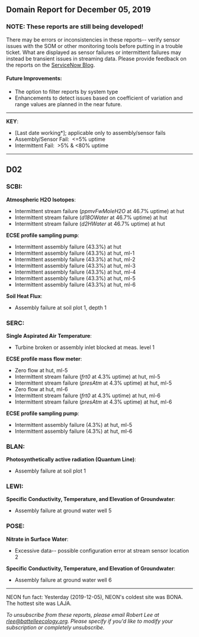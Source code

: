 ## Domain Report for December 05, 2019


### NOTE: These reports are still being developed!
There may be errors or inconsistencies in these reports-- verify sensor issues with the SOM or other monitoring tools before putting in a trouble ticket. What are displayed as sensor failures or intermittent failures may instead be transient issues in streaming data.
Please provide feedback on the reports on the [ServiceNow Blog](https://neon.service-now.com/community?id=community_blog&sys_id=9b4fbe8adbed734017ecf9041d9619be).

#### Future Improvements: 
 - The option to filter reports by system type 
 - Enhancements to detect issues based on coefficient of variation and range values are planned in the near future.

***

**KEY**:

 - [Last date working*]; applicable only to assembly/sensor fails
 - Assembly/Sensor Fail:&nbsp;&nbsp;<=5% uptime
 - Intermittent Fail:&nbsp;&nbsp;>5% & <80% uptime

***
## D02

### SCBI:

**Atmospheric H2O Isotopes**:
 - Intermittent stream failure (_ppmvFwMoleH2O_ at 46.7% uptime) at hut
 - Intermittent stream failure (_d18OWater_ at 46.7% uptime) at hut
 - Intermittent stream failure (_d2HWater_ at 46.7% uptime) at hut

**ECSE profile sampling pump**:
 - Intermittent assembly failure (43.3%) at hut
 - Intermittent assembly failure (43.3%) at hut, ml-1
 - Intermittent assembly failure (43.3%) at hut, ml-2
 - Intermittent assembly failure (43.3%) at hut, ml-3
 - Intermittent assembly failure (43.3%) at hut, ml-4
 - Intermittent assembly failure (43.3%) at hut, ml-5
 - Intermittent assembly failure (43.3%) at hut, ml-6

**Soil Heat Flux**:
 - Assembly failure at soil plot 1, depth 1

### SERC:

**Single Aspirated Air Temperature**:
 - Turbine broken or assembly inlet blocked at meas. level 1

**ECSE profile mass flow meter**:
 - Zero flow at hut, ml-5
 - Intermittent stream failure (_frt0_ at 4.3% uptime) at hut, ml-5
 - Intermittent stream failure (_presAtm_ at 4.3% uptime) at hut, ml-5
 - Zero flow at hut, ml-6
 - Intermittent stream failure (_frt0_ at 4.3% uptime) at hut, ml-6
 - Intermittent stream failure (_presAtm_ at 4.3% uptime) at hut, ml-6

**ECSE profile sampling pump**:
 - Intermittent assembly failure (4.3%) at hut, ml-5
 - Intermittent assembly failure (4.3%) at hut, ml-6

### BLAN:

**Photosynthetically active radiation (Quantum Line)**:
 - Assembly failure at soil plot 1

### LEWI:

**Specific Conductivity, Temperature, and Elevation of Groundwater**:
 - Assembly failure at ground water well 5

### POSE:

**Nitrate in Surface Water**:
 - Excessive data-- possible configuration error at stream sensor location 2

**Specific Conductivity, Temperature, and Elevation of Groundwater**:
 - Assembly failure at ground water well 6

***
NEON fun fact: Yesterday (2019-12-05), NEON's coldest site was BONA. The hottest site was LAJA.

_To unsubscribe from these reports, please email Robert Lee at rlee@battelleecology.org. Please specify if you'd like to modify your subscription or completely unsubscribe._
